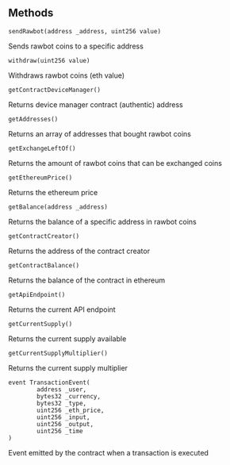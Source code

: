 ## Methods
```sendRawbot(address _address, uint256 value)```

Sends rawbot coins to a specific address

```withdraw(uint256 value)```

Withdraws rawbot coins (eth value)

```getContractDeviceManager()```

Returns device manager contract (authentic) address

```getAddresses()```

Returns an array of addresses that bought rawbot coins

```getExchangeLeftOf()```

Returns the amount of rawbot coins that can be exchanged coins

```getEthereumPrice()```

Returns the ethereum price

```getBalance(address _address)```

Returns the balance of a specific address in rawbot coins

```getContractCreator()```

Returns the address of the contract creator

```getContractBalance()```

Returns the balance of the contract in ethereum

```getApiEndpoint()```

Returns the current API endpoint

```getCurrentSupply()```

Returns the current supply available

```getCurrentSupplyMultiplier()```

Returns the current supply multiplier

```
event TransactionEvent(
        address _user,
        bytes32 _currency,
        bytes32 _type,
        uint256 _eth_price,
        uint256 _input,
        uint256 _output,
        uint256 _time
)
```
Event emitted by the contract when a transaction is executed